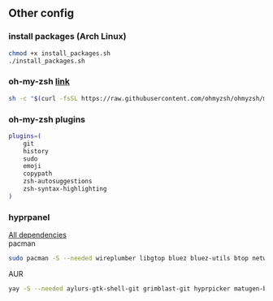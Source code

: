 ## Other config

### install packages (Arch Linux)
```zsh
chmod +x install_packages.sh
./install_packages.sh
```

### oh-my-zsh [link](https://ohmyz.sh/#install)
```zsh
sh -c "$(curl -fsSL https://raw.githubusercontent.com/ohmyzsh/ohmyzsh/master/tools/install.sh)"
```

### oh-my-zsh plugins
```zsh
plugins=(
	git
	history
	sudo
	emoji
	copypath
	zsh-autosuggestions
	zsh-syntax-highlighting
)
```

### hyprpanel
[All dependencies](https://hyprpanel.com/getting_started/installation.html#arch-1)<br>
pacman
```zsh
sudo pacman -S --needed wireplumber libgtop bluez bluez-utils btop networkmanager dart-sass wl-clipboard brightnessctl swww python upower pacman-contrib power-profiles-daemon gvfs wf-recorder
```
AUR
```zsh
yay -S --needed aylurs-gtk-shell-git grimblast-git hyprpicker matugen-bin python-gpustat hyprsunset-git
```

